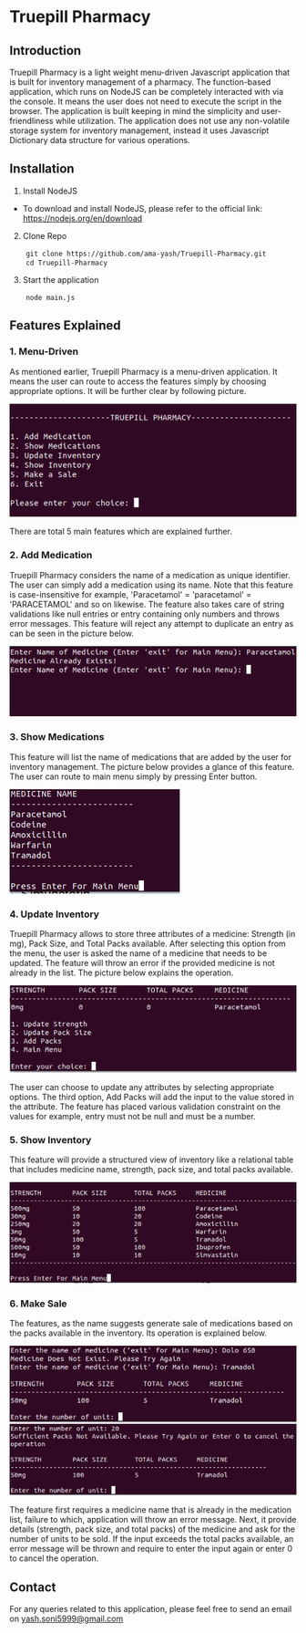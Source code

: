# Truepill Pharmacy

## Introduction

Truepill Pharmacy is a light weight menu-driven Javascript application that is built for inventory management of a pharmacy. The function-based application, which runs on NodeJS can be completely interacted with via the console. It means the user does not need to execute the script in the browser. The application is built keeping in mind the simplicity and user-friendliness while utilization. The application does not use any non-volatile storage system for inventory management, instead it uses Javascript Dictionary data structure for various operations.

## Installation
1. Install NodeJS

- To download and install NodeJS, please refer to the official link: https://nodejs.org/en/download

2. Clone Repo
```
    git clone https://github.com/ama-yash/Truepill-Pharmacy.git
    cd Truepill-Pharmacy
```

3. Start the application

```
    node main.js
```

## Features Explained

### 1. Menu-Driven

As mentioned earlier, Truepill Pharmacy is a menu-driven application. It means the user can route to access the features simply by choosing appropriate options. It will be further clear by following picture.

![Main-Menu](https://github.com/ama-yash/Truepill-Pharmacy/blob/main/screenshots/main-menu.png)

There are total 5 main features which are explained further.
### 2. Add Medication

Truepill Pharmacy considers the name of a medication as unique identifier. The user can simply add a medication using its name. Note that this feature is case-insensitive for example, 'Paracetamol' = 'paracetamol' = 'PARACETAMOL' and so on likewise. The feature also takes care of string validations like null entries or entry containing only numbers and throws error messages. This feature will reject any attempt to duplicate an entry as can be seen in the picture below.

![Add-Medication-Duplicate](https://github.com/ama-yash/Truepill-Pharmacy/blob/main/screenshots/add-medication_duplicates.png)

### 3. Show Medications

This feature will list the name of medications that are added by the user for inventory management. The picture below provides a glance of this feature. The user can route to main menu simply by pressing Enter button.

![list-medication](https://github.com/ama-yash/Truepill-Pharmacy/blob/main/screenshots/list-medication.png)

### 4. Update Inventory

Truepill Pharmacy allows to store three attributes of a medicine: Strength (in mg), Pack Size, and Total Packs available. After selecting this option from the menu, the user is asked the name of a medicine that needs to be updated. The feature will throw an error if the provided medicine is not already in the list. The picture below explains the operation.

![update-inventory](https://github.com/ama-yash/Truepill-Pharmacy/blob/main/screenshots/update-inventory.png)

The user can choose to update any attributes by selecting appropriate options. The third option, Add Packs will add the input to the value stored in the attribute. The feature has placed various validation constraint on the values for example, entry must not be null and must be a number.

### 5. Show Inventory

This feature will provide a structured view of inventory like a relational table that includes medicine name, strength, pack size, and total packs available.

![show-inventory](https://github.com/ama-yash/Truepill-Pharmacy/blob/main/screenshots/show-inventory.png)

### 6. Make Sale

The features, as  the name suggests generate sale of medications based on the packs available in the inventory. Its operation is explained below.

![sale-1](https://github.com/ama-yash/Truepill-Pharmacy/blob/main/screenshots/sale-1.png) ![sale-2](https://github.com/ama-yash/Truepill-Pharmacy/blob/main/screenshots/sale-2.png)

The feature first requires a medicine name that is already in the medication list, failure to which, application will throw an error message. Next, it provide details (strength, pack size, and total packs) of the medicine and ask for the number of units to be sold. If the input exceeds the total packs available, an error message will be thrown and require to enter the input again or enter 0 to cancel the operation.

## Contact

For any queries related to this application, please feel free to send an email on yash.soni5999@gmail.com
